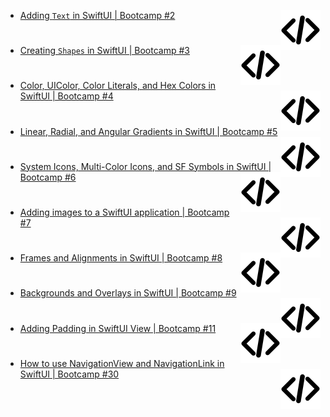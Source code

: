 - [Adding `Text` in SwiftUI | Bootcamp #2](https://www.youtube.com/watch?v=RKfkG01x79w&list=PLwvDm4VfkdphqETTBf-DdjCoAvhai1QpO&index=3) 
<a href="https://github.com/TursunboyevJahongir/swiftui_beginning/blob/main/SwiftfulThinkingBootcamp/SwiftfulThinkingBootcamp/TextBootcamp.swift" target="_blank"><img src="https://raw.githubusercontent.com/TursunboyevJahongir/swiftui_beginning/183ca2be8a1c92de45c1b3134b63d4ec2a6319d2/code.svg" align="right">
</a>

#

- [Creating `Shapes` in SwiftUI | Bootcamp #3](https://www.youtube.com/watch?v=1dWHjdWgS5M&list=PLwvDm4VfkdphqETTBf-DdjCoAvhai1QpO&index=4) 
<a href="https://github.com/TursunboyevJahongir/swiftui_beginning/blob/main/SwiftfulThinkingBootcamp/SwiftfulThinkingBootcamp/ShapesBootcamp.swift" target="_blank"><img src="https://raw.githubusercontent.com/TursunboyevJahongir/swiftui_beginning/183ca2be8a1c92de45c1b3134b63d4ec2a6319d2/code.svg" align="right">
</a>

#

- [Color, UIColor, Color Literals, and Hex Colors in SwiftUI | Bootcamp #4](https://www.youtube.com/watch?v=pqnLevvM7Rs&list=PLwvDm4VfkdphqETTBf-DdjCoAvhai1QpO&index=7) 
<a href="https://github.com/TursunboyevJahongir/swiftui_beginning/blob/main/SwiftfulThinkingBootcamp/SwiftfulThinkingBootcamp/ColorsBootcamp.swift" target="_blank"><img src="https://raw.githubusercontent.com/TursunboyevJahongir/swiftui_beginning/183ca2be8a1c92de45c1b3134b63d4ec2a6319d2/code.svg" align="right">
</a>

#

- [Linear, Radial, and Angular Gradients in SwiftUI | Bootcamp #5](https://www.youtube.com/watch?v=EPoxQHwVnj0&list=PLwvDm4VfkdphqETTBf-DdjCoAvhai1QpO&index=6) 
<a href="https://github.com/TursunboyevJahongir/swiftui_beginning/blob/main/SwiftfulThinkingBootcamp/SwiftfulThinkingBootcamp/GradientsBootcamp.swift" target="_blank"><img src="https://raw.githubusercontent.com/TursunboyevJahongir/swiftui_beginning/183ca2be8a1c92de45c1b3134b63d4ec2a6319d2/code.svg" align="right">
</a>

#

- [System Icons, Multi-Color Icons, and SF Symbols in SwiftUI | Bootcamp #6](https://www.youtube.com/watch?v=Giq8jRnh0Gk&list=PLwvDm4VfkdphqETTBf-DdjCoAvhai1QpO&index=7) 
<a href="https://github.com/TursunboyevJahongir/swiftui_beginning/blob/main/SwiftfulThinkingBootcamp/SwiftfulThinkingBootcamp/IconsBootcamp.swift" target="_blank"><img src="https://raw.githubusercontent.com/TursunboyevJahongir/swiftui_beginning/183ca2be8a1c92de45c1b3134b63d4ec2a6319d2/code.svg" align="right">
</a>

#

- [Adding images to a SwiftUI application | Bootcamp #7](https://www.youtube.com/watch?v=MeoiHFdIeR8&list=PLwvDm4VfkdphqETTBf-DdjCoAvhai1QpO&index=8) 
<a href="https://github.com/TursunboyevJahongir/swiftui_beginning/blob/main/SwiftfulThinkingBootcamp/SwiftfulThinkingBootcamp/ImageBootcamp.swift" target="_blank"><img src="https://raw.githubusercontent.com/TursunboyevJahongir/swiftui_beginning/183ca2be8a1c92de45c1b3134b63d4ec2a6319d2/code.svg" align="right">
</a>

#

- [Frames and Alignments in SwiftUI | Bootcamp #8](https://www.youtube.com/watch?v=BN8IEiM_3qI&list=PLwvDm4VfkdphqETTBf-DdjCoAvhai1QpO&index=9) 
<a href="https://github.com/TursunboyevJahongir/swiftui_beginning/blob/main/SwiftfulThinkingBootcamp/SwiftfulThinkingBootcamp/FrameBootcamp.swift" target="_blank"><img src="https://raw.githubusercontent.com/TursunboyevJahongir/swiftui_beginning/183ca2be8a1c92de45c1b3134b63d4ec2a6319d2/code.svg" align="right">
</a>

#

- [Backgrounds and Overlays in SwiftUI | Bootcamp #9](https://www.youtube.com/watch?v=FQdGt24LMRs&list=PLwvDm4VfkdphqETTBf-DdjCoAvhai1QpO&index=10) 
<a href="https://github.com/TursunboyevJahongir/swiftui_beginning/blob/main/SwiftfulThinkingBootcamp/SwiftfulThinkingBootcamp/BackgroundAndOverlayBootcamp.swift" target="_blank"><img src="https://raw.githubusercontent.com/TursunboyevJahongir/swiftui_beginning/183ca2be8a1c92de45c1b3134b63d4ec2a6319d2/code.svg" align="right">
</a>

#

- [Adding Padding in SwiftUI View | Bootcamp #11](https://www.youtube.com/watch?v=MuOtLPQ4jR4&list=PLwvDm4VfkdphqETTBf-DdjCoAvhai1QpO&index=12&ab_channel=SwiftfulThinking) 
<a href="https://github.com/TursunboyevJahongir/swiftui_beginning/blob/main/SwiftfulThinkingBootcamp/SwiftfulThinkingBootcamp/PaddeingAndSpacerBootcamp.swift" target="_blank"><img src="https://raw.githubusercontent.com/TursunboyevJahongir/swiftui_beginning/183ca2be8a1c92de45c1b3134b63d4ec2a6319d2/code.svg" align="right">
</a>

#

- [How to use NavigationView and NavigationLink in SwiftUI | Bootcamp #30](https://www.youtube.com/watch?v=tXFwyFdkSas&ab_channel=LaravelDaily) 
<a href="https://github.com/TursunboyevJahongir/swiftui_beginning/blob/main/SwiftfulThinkingBootcamp/SwiftfulThinkingBootcamp/NavigationViewBootcamp.swift" target="_blank"><img src="https://raw.githubusercontent.com/TursunboyevJahongir/swiftui_beginning/183ca2be8a1c92de45c1b3134b63d4ec2a6319d2/code.svg" align="right">
</a>

#

